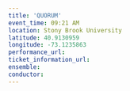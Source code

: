 ```yaml
---
title: 'QUORUM'
event_time: 09:21 AM
location: Stony Brook University
latitude: 40.9130959
longitude: -73.1235863
performance_url: 
ticket_information_url: 
ensemble: 
conductor: 
---
```

